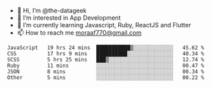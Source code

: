 - 👋 Hi, I’m @the-datageek
- 👀 I’m interested in App Development
- 🌱 I’m currently learning Javascript, Ruby, ReactJS and Flutter
- 📫 How to reach me moraaf770@gmail.com

<!---
the-datageek/the-datageek is a ✨ special ✨ repository because its `README.md` (this file) appears on your GitHub profile.
You can click the Preview link to take a look at your changes.
--->
<!--START_SECTION:waka-->

```text
JavaScript   19 hrs 24 mins  ███████████▒░░░░░░░░░░░░░   45.62 %
CSS          17 hrs 9 mins   ██████████░░░░░░░░░░░░░░░   40.34 %
SCSS         5 hrs 25 mins   ███▒░░░░░░░░░░░░░░░░░░░░░   12.74 %
Ruby         11 mins         ░░░░░░░░░░░░░░░░░░░░░░░░░   00.47 %
JSON         8 mins          ░░░░░░░░░░░░░░░░░░░░░░░░░   00.34 %
Other        5 mins          ░░░░░░░░░░░░░░░░░░░░░░░░░   00.22 %
```

<!--END_SECTION:waka-->
